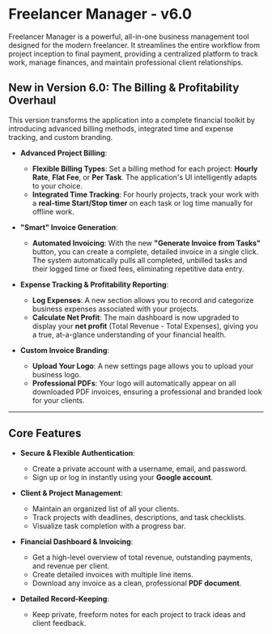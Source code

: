 # Freelancer Manager - v6.0

Freelancer Manager is a powerful, all-in-one business management tool designed for the modern freelancer. It streamlines the entire workflow from project inception to final payment, providing a centralized platform to track work, manage finances, and maintain professional client relationships.

## New in Version 6.0: The Billing & Profitability Overhaul

This version transforms the application into a complete financial toolkit by introducing advanced billing methods, integrated time and expense tracking, and custom branding.

- **Advanced Project Billing**:

  - **Flexible Billing Types**: Set a billing method for each project: **Hourly Rate**, **Flat Fee**, or **Per Task**. The application's UI intelligently adapts to your choice.
  - **Integrated Time Tracking**: For hourly projects, track your work with a **real-time Start/Stop timer** on each task or log time manually for offline work.

- **"Smart" Invoice Generation**:

  - **Automated Invoicing**: With the new **"Generate Invoice from Tasks"** button, you can create a complete, detailed invoice in a single click. The system automatically pulls all completed, unbilled tasks and their logged time or fixed fees, eliminating repetitive data entry.

- **Expense Tracking & Profitability Reporting**:

  - **Log Expenses**: A new section allows you to record and categorize business expenses associated with your projects.
  - **Calculate Net Profit**: The main dashboard is now upgraded to display your **net profit** (Total Revenue - Total Expenses), giving you a true, at-a-glance understanding of your financial health.

- **Custom Invoice Branding**:
  - **Upload Your Logo**: A new settings page allows you to upload your business logo.
  - **Professional PDFs**: Your logo will automatically appear on all downloaded PDF invoices, ensuring a professional and branded look for your clients.

---

## Core Features

- **Secure & Flexible Authentication**:

  - Create a private account with a username, email, and password.
  - Sign up or log in instantly using your **Google account**.

- **Client & Project Management**:

  - Maintain an organized list of all your clients.
  - Track projects with deadlines, descriptions, and task checklists.
  - Visualize task completion with a progress bar.

- **Financial Dashboard & Invoicing**:

  - Get a high-level overview of total revenue, outstanding payments, and revenue per client.
  - Create detailed invoices with multiple line items.
  - Download any invoice as a clean, professional **PDF document**.

- **Detailed Record-Keeping**:
  - Keep private, freeform notes for each project to track ideas and client feedback.
